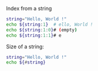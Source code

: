 Index from a string

```sh
string="Hello, World !"
echo ${string:1}  # ello, World !
echo ${string:1:0}# (empty)
echo ${string:1:1}# e
```

Size of a string:

```sh
string="Hello, World !"
echo ${#string}
```